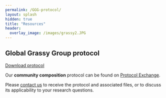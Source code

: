 ```yaml
---
permalink: /GGG-protocol/
layout: splash
hidden: true
title: "Resources"
header:
  overlay_image: /images/grassy2.JPG
---
```


## Global Grassy Group protocol

[Download protocol](https://github.com/GlobalGrassyGroup/globalgrassygroup.github.io/Releases/v1.2/GGG-protocol-v1.2.pdf)

Our **community composition** protocol can be found on [Protocol Exchange](https://doi.org/10.21203/rs.3.pex-1905/v1). 

Please [contact us](/contact) to receive the protocol and associated files, or to discuss its applicability to your research questions.
